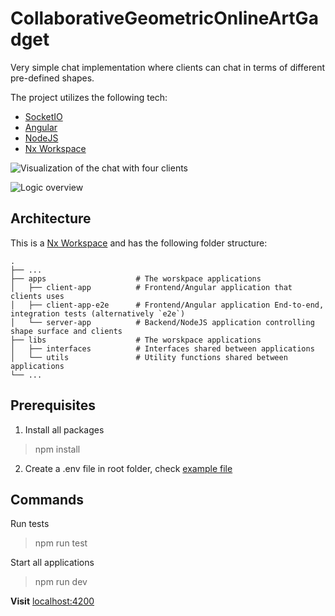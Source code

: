 # CollaborativeGeometricOnlineArtGadget

Very simple chat implementation where clients can chat in terms of different pre-defined shapes.

The project utilizes the following tech:

- [SocketIO](https://socket.io/)
- [Angular](https://angular.io/)
- [NodeJS](https://nodejs.dev/)
- [Nx Workspace](https://nx.dev/)

![Visualization of the chat with four clients](https://user-images.githubusercontent.com/43444902/122127902-2b006700-ce34-11eb-9fa9-f16b5caf84ca.gif?style=centerme)

![Logic overview](https://user-images.githubusercontent.com/43444902/122124758-04403180-ce30-11eb-9e43-ef77c7c8bbbb.png)

## Architecture

This is a [Nx Workspace](https://nx.dev/) and has the following folder structure:

```
.
├── ...
├── apps                    # The worskpace applications
│   ├── client-app          # Frontend/Angular application that clients uses
│   ├── client-app-e2e      # Frontend/Angular application End-to-end, integration tests (alternatively `e2e`)
│   └── server-app          # Backend/NodeJS application controlling shape surface and clients
├── libs                    # The worskpace applications
│   ├── interfaces          # Interfaces shared between applications
│   └── utils               # Utility functions shared between applications
└── ...
``` 

## Prerequisites

1. Install all packages 

> npm install

2. Create a .env file in root folder, check [example file](.env.example)


## Commands



Run tests

> npm run test

Start all applications

> npm run dev

**Visit** [localhost:4200](http://localhost:4200)
